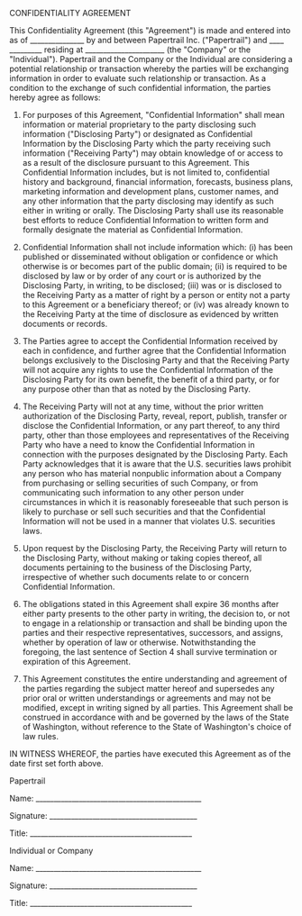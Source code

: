 CONFIDENTIALITY AGREEMENT

This Confidentiality Agreement (this "Agreement") is made and entered into as of  _______________ by and between Papertrail Inc. ("Papertrail") and ____ _________ residing at ______________________ (the "Company" or the "Individual"). Papertrail and the Company or the Individual are considering a potential relationship or transaction whereby the parties will be exchanging information in order to evaluate such relationship or transaction.  As a condition to the exchange of such confidential information, the parties hereby agree as follows:

1.  For purposes of this Agreement, "Confidential Information" shall mean information or material proprietary to the party disclosing such information ("Disclosing Party") or designated as Confidential Information by the Disclosing Party which the party receiving such information ("Receiving Party") may obtain knowledge of or access to as a result of the disclosure pursuant to this Agreement.  This Confidential Information includes, but is not limited to, confidential history and background, financial information, forecasts, business plans, marketing information and development plans, customer names, and any other information that the party disclosing may identify as such either in writing or orally.  The Disclosing Party shall use its reasonable best efforts to reduce Confidential Information to written form and formally designate the material as Confidential Information.

2.  Confidential Information shall not include information which:  (i) has been published or disseminated without obligation or confidence or which otherwise is or becomes part of the public domain;  (ii) is required to be disclosed by law or by order of any court or is authorized by the Disclosing Party, in writing, to be disclosed; (iii) was or is disclosed to the Receiving Party as a matter of right by a person or entity not a party to this Agreement or a beneficiary thereof; or (iv) was already known to the Receiving Party at the time of disclosure as evidenced by written documents or records.

3.  The Parties agree to accept the Confidential Information received by each in confidence, and further agree that the Confidential Information belongs exclusively to the Disclosing Party and that the Receiving Party will not acquire any rights to use the Confidential Information of the Disclosing Party for its own benefit, the benefit of a third party, or for any purpose other than that as noted by the Disclosing Party.

4.  The Receiving Party will not at any time, without the prior written authorization of the Disclosing Party, reveal, report, publish, transfer or disclose the Confidential Information, or any part thereof, to any third party, other than those employees and representatives of the Receiving Party who have a need to know the Confidential Information in connection with the purposes designated by the Disclosing Party.  Each Party acknowledges that it is aware that the U.S. securities laws prohibit any person who has material nonpublic information about a Company from purchasing or selling securities of such Company, or from communicating such information to any other person under circumstances in which it is reasonably foreseeable that such person is likely to purchase or sell such securities and that the Confidential Information will not be used in a manner that violates U.S. securities laws.

5.  Upon request by the Disclosing Party, the Receiving Party will return to the Disclosing Party, without making or taking copies thereof, all documents pertaining to the business of the Disclosing Party, irrespective of whether such documents relate to or concern Confidential Information.

6.  The obligations stated in this Agreement shall expire 36 months after either party presents to the other party in writing, the decision to, or not to engage in a relationship or transaction and shall be binding upon the parties and their respective representatives, successors, and assigns, whether by operation of law or otherwise. Notwithstanding the foregoing, the last sentence of Section 4 shall survive termination or expiration of this Agreement.

7.  This Agreement constitutes the entire understanding and agreement of the parties regarding the subject matter hereof and supersedes any prior oral or written understandings or agreements and may not be modified, except in writing signed by all parties.  This Agreement shall be construed in accordance with and be governed by the laws of the State of Washington, without reference to the State of Washington's choice of law rules.

IN WITNESS WHEREOF, the parties have executed this Agreement as of the date first set forth above.

Papertrail


  Name: ______________________________________________

  Signature: _________________________________________

  Title: _____________________________________________


Individual or Company


  Name: ______________________________________________

  Signature: _________________________________________

  Title: _____________________________________________
